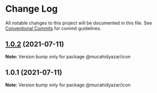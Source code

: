 # Change Log

All notable changes to this project will be documented in this file.
See [Conventional Commits](https://conventionalcommits.org) for commit guidelines.

## [1.0.2](https://github.com/mucahidyazar/web-components/compare/@mucahidyazar/icon@1.0.1...@mucahidyazar/icon@1.0.2) (2021-07-11)

**Note:** Version bump only for package @mucahidyazar/icon





## 1.0.1 (2021-07-11)

**Note:** Version bump only for package @mucahidyazar/icon
